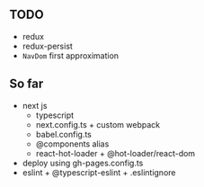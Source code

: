 ## TODO

- redux
- redux-persist
- `NavDom` first approximation

## So far

- next js
  - typescript
  - next.config.ts + custom webpack
  - babel.config.ts
  - @components alias
  - react-hot-loader + @hot-loader/react-dom
- deploy using gh-pages.config.ts
- eslint + @typescript-eslint + .eslintignore
  